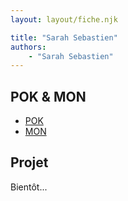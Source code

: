 ```yaml
---
layout: layout/fiche.njk

title: "Sarah Sebastien"
authors:
    - "Sarah Sebastien"
---
```


## POK & MON

* [POK](./pok)
* [MON](./mon)

## Projet

Bientôt...
